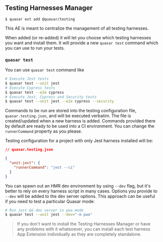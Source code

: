 ## Testing Harnesses Manager

```shell
$ quasar ext add @quasar/testing
```

This AE is meant to centralize the management of all testing harnesses.

When added (or re-added) it will let you choose which testing harnesses you want and install them.
It will provide a new `quasar test` command which you can use to run your tests.

### `quasar test`

You can use `quasar test` command like

```sh
# Execute Jest tests
$ quasar test --unit jest
# Execute Cypress tests
$ quasar test --e2e cypress
# Execute Jest, Cypress and Security tests
$ quasar test --unit jest --e2e cypress --security
```

Commands to be run are stored into the testing configuration file, `quasar.testing.json`, and will be executed verbatim.
The file is created/updated when a new harness is added.
Commands provided there by default are ready to be used into a CI environment.
You can change the `runnerCommand` property as you please.

Testing configuration for a project with only Jest harness installed will be:

```json
// quasar.testing.json

{
  "unit-jest": {
    "runnerCommand": "jest --ci"
  }
}
```

You can spawn out an HMR dev environment by using `--dev` flag, but it's better to rely on every harness script in many cases. Options you provide to `--dev` will be added to the dev server options. This approach can be useful if you need to test a particular Quasar mode:

```sh
# Run jest && dev server in pwa mode
$ quasar test --unit jest --dev="-m pwa"
```

> If you don't want to install the Testing Harnesses Manager or have any problems with it whatsoever, you can install each test harness App Extension individually as they are completely standalone.
